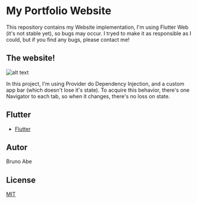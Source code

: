 # My Portfolio Website
This repository contains my Website implementation, I'm using Flutter Web (it's not stable yet), 
so bugs may occur. I tryed to make it as responsible as I could, but if you find any bugs, please
contact me!

## The website!
![alt text](https://i.imgur.com/HWVFWME.png)

In this project, I'm using Provider do Dependency Injection, and a custom app bar (which doesn't lose it's state).
To acquire this behavior, there's one Navigator to each tab, so when it changes, there's no loss on state.

## Flutter
- [Flutter](https://github.com/flutter/flutter)

## Autor
Bruno Abe

## License
[MIT](https://choosealicense.com/licenses/mit/)
